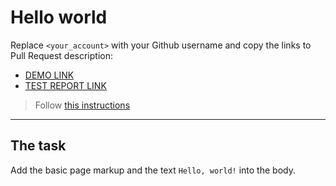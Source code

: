 # Hello world
Replace `<your_account>` with your Github username and copy the links to Pull Request description:
- [DEMO LINK](https://workacccom.github.io/layout_hello-world/)
- [TEST REPORT LINK](https://workacccom.github.io/layout_hello-world/report/html_report/)

> Follow [this instructions](https://github.com/mate-academy/layout_task-guideline#how-to-solve-the-layout-tasks-on-github)
___

## The task 
Add the basic page markup and the text `Hello, world!` into the body.
